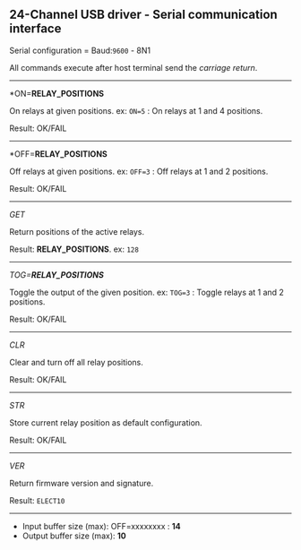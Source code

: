 ## 24-Channel USB driver - Serial communication interface

Serial  configuration  =  Baud:`9600` - 8N1

All commands execute after host terminal send the *carriage return*.

----

*ON=**RELAY_POSITIONS**

On relays at given positions. 
ex: `ON=5` : On relays at 1 and 4 positions.

Result: OK/FAIL

----
  
*OFF=**RELAY_POSITIONS**

Off relays at given positions. 
ex: `OFF=3` : Off relays at 1 and 2 positions.

Result: OK/FAIL

----  

*GET*

Return positions of the active relays.

Result: **RELAY_POSITIONS**. 
ex: `128`

----

*TOG=**RELAY_POSITIONS*** 

Toggle the output of the given position.
ex: `TOG=3` : Toggle relays at 1 and 2 positions.

Result: OK/FAIL

----

*CLR*

Clear and turn off all relay positions.

Result: OK/FAIL

----

*STR*

Store current relay position as default configuration.

Result: OK/FAIL

----

*VER*

Return firmware version and signature.

Result: `ELECT10`

----

* Input  buffer  size  (max): OFF=xxxxxxxx : **14**
* Output  buffer  size  (max): **10**
